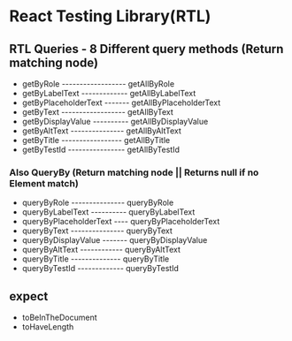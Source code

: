# React Testing Library(RTL)

## RTL Queries - 8 Different query methods (Return matching node)

- getByRole ------------------ getAllByRole
- getByLabelText ------------- getAllByLabelText
- getByPlaceholderText ------- getAllByPlaceholderText
- getByText ------------------ getAllByText
- getByDisplayValue ---------- getAllByDisplayValue
- getByAltText --------------- getAllByAltText
- getByTitle ----------------- getAllByTitle
- getByTestId ---------------- getAllByTestId

### Also QueryBy (Return matching node || Returns null if no Element match)

- queryByRole --------------- queryByRole
- queryByLabelText ---------- queryByLabelText
- queryByPlaceholderText ---- queryByPlaceholderText
- queryByText --------------- queryByText
- queryByDisplayValue ------- queryByDisplayValue
- queryByAltText ------------ queryByAltText
- queryByTitle -------------- queryByTitle
- queryByTestId ------------- queryByTestId

## expect

- toBeInTheDocument
- toHaveLength
